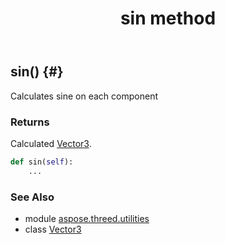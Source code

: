 ﻿---
title: sin method
second_title: Aspose.3D for Python via .NET API References
description: 
type: docs
weight: 90
url: /python-net/aspose.threed.utilities/vector3/sin/
is_root: false
---

## sin() {#}

Calculates sine on each component

### Returns 


Calculated [Vector3](/3d/python-net/aspose.threed.utilities/vector3).


```python
def sin(self):
    ...
```





### See Also
* module [aspose.threed.utilities](../../)
* class [Vector3](/3d/python-net/aspose.threed.utilities/vector3)
